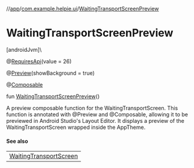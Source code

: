 //[app](../../index.md)/[com.example.helpie.ui](index.md)/[WaitingTransportScreenPreview](-waiting-transport-screen-preview.md)

# WaitingTransportScreenPreview

[androidJvm]\

@[RequiresApi](https://developer.android.com/reference/kotlin/androidx/annotation/RequiresApi.html)(value = 26)

@[Preview](https://developer.android.com/reference/kotlin/androidx/compose/ui/tooling/preview/Preview.html)(showBackground = true)

@[Composable](https://developer.android.com/reference/kotlin/androidx/compose/runtime/Composable.html)

fun [WaitingTransportScreenPreview](-waiting-transport-screen-preview.md)()

A preview composable function for the WaitingTransportScreen. This function is annotated with @Preview and @Composable, allowing it to be previewed in Android Studio's Layout Editor. It displays a preview of the WaitingTransportScreen wrapped inside the AppTheme.

#### See also

| |
|---|
| [WaitingTransportScreen](-waiting-transport-screen.md) |
